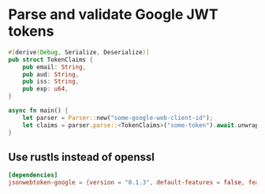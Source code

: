 # Parse and validate Google JWT tokens


```rust
#[derive(Debug, Serialize, Deserialize)]
pub struct TokenClaims {
    pub email: String,
    pub aud: String,
    pub iss: String,
    pub exp: u64,
}

async fn main() {
    let parser = Parser::new("some-google-web-client-id");
    let claims = parser.parse::<TokenClaims>("some-token").await.unwrap();
}
```

## Use rustls instead of openssl

```toml
[dependencies]
jsonwebtoken-google = {version = "0.1.3", default-features = false, features = ["rustls-tls"]}
```
